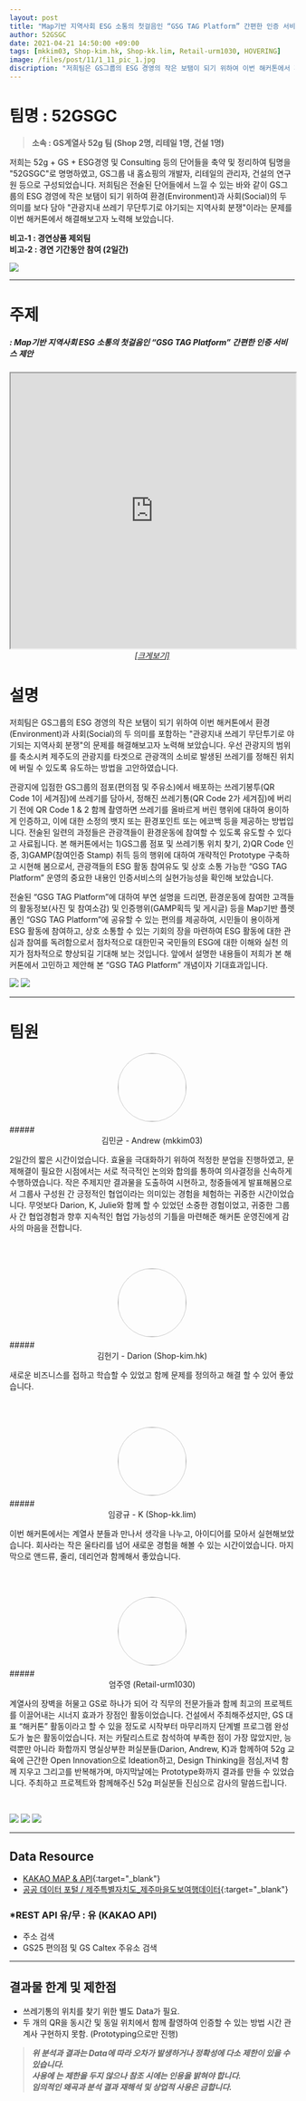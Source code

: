 ```yaml
---
layout: post
title: "Map기반 지역사회 ESG 소통의 첫걸음인 “GSG TAG Platform” 간편한 인증 서비스 제안"
author: 52GSGC
date: 2021-04-21 14:50:00 +09:00
tags: [mkkim03, Shop-kim.hk, Shop-kk.lim, Retail-urm1030, HOVERING]
image: /files/post/11/1_11_pic_1.jpg
discription: "저희팀은 GS그룹의 ESG 경영의 작은 보탬이 되기 위하여 이번 해커톤에서 환경(Environment)과 사회(Social)의 두 의미를 포함하는 “관광지내 쓰레기 무단투기로 야기되는 지역사회 분쟁”의 문제를 해결해보고자 노력해 보았습니다. 우선 관광지의 범위를 축소시켜 제주도의 관광지를 타겟으로 관광객의 소비로 발생된 쓰레기를 정해진 위치에 버릴 수 있도록 유도하는 방법을 고안하였습니다."
---
```



# 팀명 : 52GSGC

> **소속 : GS계열사 52g 팀 (Shop 2명, 리테일 1명, 건설 1명)**

저희는 52g + GS + ESG경영 및 Consulting 등의 단어들을 축약 및 정리하여 팀명을 "52GSGC"로 명명하였고, GS그룹 내 홈쇼핑의 개발자, 리테일의 관리자, 건설의 연구원 등으로 구성되었습니다. 저희팀은 전술된 단어들에서 느낄 수 있는 바와 같이 GS그룹의 ESG 경영에 작은 보탬이 되기 위하여 환경(Environment)과 사회(Social)의 두 의미를 보다 담아 "관광지내 쓰레기 무단투기로 야기되는 지역사회 분쟁"이라는 문제를  이번 해커톤에서 해결해보고자 노력해 보았습니다.

**비고-1 : 경연상품 제외팀**   
**비고-2 : 경연 기간동안 참여 (2일간)**

![](/files/post/11/1_11_2.png)

----------------------------------------------------------------------------------------

# 주제 
##### : Map기반 지역사회 ESG 소통의 첫걸음인 “GSG TAG Platform” 간편한 인증 서비스 제안
<div class="post-gsgtag">
	<iframe class="post-powerbi-iframe" width="100%" height="486" src="https://gsgtag.itgsshop.com/" frameborder="2" allowFullScreen="true"></iframe>
</div>
<span style="color:blue; font-style:italic;"><a href="https://gsgtyag.itgsshop.com" target="_blank"><center>[크게보기]</center></a></span>

# 설명
저희팀은 GS그룹의 ESG 경영의 작은 보탬이 되기 위하여 이번 해커톤에서 환경(Environment)과 사회(Social)의 두 의미를 포함하는 "관광지내 쓰레기 무단투기로 야기되는 지역사회 분쟁"의 문제를 해결해보고자 노력해 보았습니다. 우선 관광지의 범위를 축소시켜 제주도의 관광지를 타겟으로 관광객의 소비로 발생된 쓰레기를 정해진 위치에 버릴 수 있도록 유도하는 방법을 고안하였습니다.

관광지에 입점한 GS그룹의 점포(편의점 및 주유소)에서 배포하는 쓰레기봉투(QR Code 1이 세겨짐)에 쓰레기를 담아서, 정해진 쓰레기통(QR Code 2가 세겨짐)에 버리기 전에 QR Code 1 & 2 함께 촬영하면 쓰레기를 올바르게 버린 행위에 대하여 용이하게 인증하고, 이에 대한 소정의 뱃지 또는 환경포인트 또는 에코백 등을 제공하는 방법입니다. 전술된 일련의 과정들은 관광객들이 환경운동에 참여할 수 있도록 유도할 수 있다고 사료됩니다. 본 해커톤에서는 1)GS그룹 점포 및 쓰레기통 위치 찾기, 2)QR Code 인증, 3)GAMP(참여인증 Stamp) 취득 등의 행위에 대하여 개략적인 Prototype 구축하고 시현해 봄으로서, 관광객들의 ESG 활동 참여유도 및 상호 소통 가능한 “GSG TAG Platform” 운영의 중요한 내용인 인증서비스의 실현가능성을 확인해 보았습니다.

전술된 “GSG TAG Platform”에 대하여 부연 설명을 드리면, 환경운동에 참여한 고객들의 활동정보(사진 및 참여소감) 및 인증행위(GAMP획득 및 게시글) 등을 Map기반 플렛폼인 “GSG TAG Platform”에 공유할 수 있는 편의를 제공하여, 시민들이 용이하게 ESG 활동에 참여하고, 상호 소통할 수 있는 기회의 장을 마련하여 ESG 활동에 대한 관심과 참여를 독려함으로서 점차적으로 대한민국 국민들의 ESG에 대한 이해와 실천 의지가 점차적으로 향상되길 기대해 보는 것입니다. 앞에서 설명한 내용들이 저희가 본 해커톤에서 고민하고 제안해 본 “GSG TAG Platform” 개념이자 기대효과입니다. 

![](/files/post/11/1_image_1.png)
![](/files/post/11/1_image_2.png)

----------------------------------------------------------------------------------------

# 팀원

<center><img src="/files/post/11/1_11_mkkim03_f.jpg" style="width:120px; height:120px; border-radius:50%; border: 1px solid #ccc; margin-bottom: 5px;"></center>
##### <center>김민균 - Andrew (mkkim03)</center>

2일간의 짧은 시간이었습니다. 효율을 극대화하기 위하여 적정한 분업을 진행하였고, 문제해결이 필요한 시점에서는 서로 적극적인 논의와 합의를 통하여 의사결정을 신속하게 수행하였습니다. 작은 주제지만 결과물을 도출하여 시현하고, 청중들에게 발표해봄으로서 그룹사 구성원 간 긍정적인 협업이라는 의미있는 경험을 체험하는 귀중한 시간이었습니다. 무엇보다 Darion, K, Julie와 함께 할 수 있었던 소중한 경험이었고, 귀중한 그룹사 간 협업경험과 향후 지속적인 협업 가능성의 기틀을 마련해준 해커톤 운영진에게 감사의 마음을 전합니다.

<br><br>

<center><img src="/files/post/11/1_11_Shop-kim.hk_f.jpg" style="width:120px; height:120px; border-radius:50%; border: 1px solid #ccc; margin-bottom: 5px;"></center>
##### <center>김헌기 - Darion (Shop-kim.hk)</center>

새로운 비즈니스를 접하고 학습할 수 있었고 함께 문제를 정의하고 해결 할 수 있어 좋았습니다.

<br><br>

<center><img src="/files/post/11/1_11_Shop-kk.lim_f.jpg" style="width:120px; height:120px; border-radius:50%; border: 1px solid #ccc; margin-bottom: 5px;"></center>
##### <center>임광규 - K (Shop-kk.lim)</center>

이번 해커톤에서는 계열사 분들과 만나서 생각을 나누고, 아이디어를 모아서 실현해보았습니다. 회사라는 작은 울타리를 넘어 새로운 경험을 해볼 수 있는 시간이었습니다. 마지막으로 앤드류, 줄리, 데리언과 함께해서 좋았습니다.

<br><br>

<center><img src="/files/post/11/1_11_Retail-urm1030_f.jpg" style="width:120px; height:120px; border-radius:50%; border: 1px solid #ccc; margin-bottom: 5px;"></center>
##### <center>엄주영 (Retail-urm1030)</center>

계열사의 장벽을 허물고 GS로 하나가 되어 각 직무의 전문가들과 함께 최고의 프로젝트를 이끌어내는 시너지 효과가 장점인 활동이었습니다. 건설에서 주최해주셨지만, GS 대표 “해커톤” 활동이라고 할 수 있을 정도로 시작부터 마무리까지 단계별 프로그램 완성도가 높은 활동이었습니다. 저는 카탈리스트로 참석하여 부족한 점이 가장 많았지만, 능력뿐만 아니라 화합까지 명실상부한 퍼실분들(Darion, Andrew, K)과 함께하여 52g 교육에 근간한 Open Innovation으로 Ideation하고, Design Thinking을 점심,저녁 함께 지우고 그리고를 반복해가며, 마지막날에는 Prototype화까지 결과를 만들 수 있었습니다. 주최하고 프로젝트와 함께해주신 52g 퍼실분들 진심으로 감사의 말씀드립니다.

<br>

![](/files/post/11/1_11_pic_2.jpg)
![](/files/post/11/1_11_pic_3.jpg)
![](/files/post/11/1_11_pic_4.jpg)

----------------------------------------------------------------------------------------

## Data Resource

- [KAKAO MAP & API](https://map.kakao.com/){:target="_blank"}
- [공공 데이터 포털 / 제주특별자치도_제주마을도보여행데이터](https://www.data.go.kr/data/15043495/fileData.do){:target="_blank"}

### *REST API 유/무 : 유 (KAKAO API)

- 주소 검색
- GS25 편의점 및 GS Caltex 주유소 검색

----------------------------------------------------------------------------------------

## 결과물 한계 및 제한점

- 쓰레기통의 위치를 찾기 위한 별도 Data가 필요.
- 두 개의 QR을 동시간 및 동일 위치에서 함께 촬영하여 인증할 수 있는 방법 시간 관계사 구현하지 못함. (Prototyping으로만 진행) 

> *__위 분석과 결과는 Data에 따라 오차가 발생하거나 정확성에 다소 제한이 있을 수 있습니다. <br> 사용에 는 제한을 두지 않으나 참조 시에는 인용을 밝혀야 합니다. <br> 임의적인 왜곡과 분석 결과 재해석 및 상업적 사용은 금합니다.__*